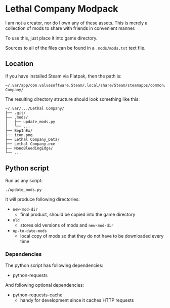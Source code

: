 # Lethal Company Modpack

I am not a creator, nor do I own any of these assets. This is merely a collection of mods to share with friends in convenient manner.

To use this, just place it into game directory.

Sources to all of the files can be found in a `.mods/mods.txt` text file.


##  Location

If you have installed Steam via Flatpak, then the path is:
```
~/.var/app/com.valvesoftware.Steam/.local/share/Steam/steamapps/common/Lethal Company/
```

The resulting directory structure should look something like this:
```
~/.var/.../Lethal Company/
├── .git/
├── .mods/
│   ├── update_mods.py
│   └── ...
├── BepInEx/
├── icon.png
├── Lethal Company_Data/
├── Lethal Company.exe
├── MonoBleedingEdge/
└── ...
```


## Python script

Run as any script:
```
./update_mods.py
```

It will produce following directories:
- `new-mod-dir`
	- final product, should be copied into the game directory
- `old`
	- stores old versions of mods and `new-mod-dir`
- `up-to-date-mods`
	- local copy of mods so that they do not have to be downloaded every time


### Dependencies

The python script has following dependencies:
- python-requests

And following optional dependencies:
- python-requests-cache
	- handy for development since it caches HTTP requests

